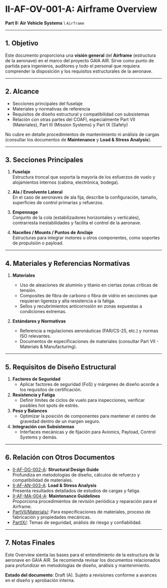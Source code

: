 # II-AF-OV-001-A: Airframe Overview

**Part II: Air Vehicle Systems** \ `Airframe`

---

## 1. Objetivo

Este documento proporciona una **visión general** del **Airframe** (estructura de la aeronave) en el marco del proyecto GAIA AIR. Sirve como punto de partida para ingenieros, auditores y todo el personal que requiera comprender la disposición y los requisitos estructurales de la aeronave.

---

## 2. Alcance

- Secciones principales del fuselaje
- Materiales y normativas de referencia
- Requisitos de diseño estructural y compatibilidad con subsistemas
- Relación con otras partes del COAFI, especialmente Part VII (Materiales), Part III (Mission Systems) y Part IX (Safety)

No cubre en detalle procedimientos de mantenimiento ni análisis de cargas (consultar los documentos de **Maintenance** y **Load & Stress Analysis**).

---

## 3. Secciones Principales

1. **Fuselaje**  
   Estructura troncal que soporta la mayoría de los esfuerzos de vuelo y alojamientos internos (cabina, electrónica, bodega).

2. **Ala / Envolvente Lateral**  
   En el caso de aeronaves de ala fija, describe la configuración, tamaño, superficies de control primarias y refuerzos.

3. **Empennage**  
   Conjunto de la cola (estabilizadores horizontales y verticales), contrarresta inestabilidades y facilita el control de la aeronave.

4. **Nacelles / Mounts / Puntos de Anclaje**  
   Estructuras para integrar motores u otros componentes, como soportes de propulsión o payload.

---

## 4. Materiales y Referencias Normativas

1. **Materiales**  
   - Uso de aleaciones de aluminio y titanio en ciertas zonas críticas de tensión.
   - Composites de fibra de carbono o fibra de vidrio en secciones que requieran ligereza y alta resistencia a la fatiga.
   - Sellos y recubrimientos anticorrosión en zonas expuestas a condiciones extremas.

2. **Estándares y Normativas**  
   - Referencia a regulaciones aeronáuticas (FAR/CS-25, etc.) y normas ISO relevantes.
   - Documentos de especificaciones de materiales (consultar Part VII - Materials & Manufacturing).

---

## 5. Requisitos de Diseño Estructural

1. **Factores de Seguridad**  
   - Aplicar factores de seguridad (FoS) y márgenes de diseño acorde a los requisitos de certificación.
2. **Resistencia y Fatiga**  
   - Definir límites de ciclos de vuelo para inspecciones, verificar posibles hot spots de estrés.
3. **Peso y Balances**  
   - Optimizar la posición de componentes para mantener el centro de gravedad dentro de un margen seguro.
4. **Integración con Subsistemas**  
   - Interfaces mecánicas y de fijación para Avionics, Payload, Control Systems y demás.

---

## 6. Relación con Otros Documentos

- [II-AF-DG-002-A](II-AF-DG-002-A.md): **Structural Design Guide**  
  Profundiza en metodologías de diseño, cálculos de refuerzo y compatibilidad de materiales.
- [II-AF-AN-003-A](II-AF-AN-003-A.md): **Load & Stress Analysis**  
  Presenta resultados detallados de estudios de cargas y fatiga.
- [II-AF-MA-004-A](II-AF-MA-004-A.md): **Maintenance Guidelines**  
  Proporciona procedimientos de revisión periódica y reparación para el Airframe.
- [PartVII/Materials/](../../PartVII/): Para especificaciones de materiales, proceso de fabricación y propiedades mecánicas.
- [PartIX/](../../PartIX/): Temas de seguridad, análisis de riesgo y confiabilidad.

---

## 7. Notas Finales

Este Overview sienta las bases para el entendimiento de la estructura de la aeronave en GAIA AIR. Se recomienda revisar los documentos relacionados para profundizar en metodologías de diseño, análisis y mantenimiento.

**Estado del documento**: Draft (A). Sujeto a revisiones conforme a avances en el diseño y aprobación interna.

